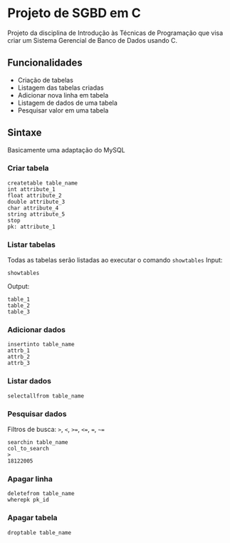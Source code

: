 # Projeto de SGBD em C
Projeto da disciplina de Introdução às Técnicas de Programação que visa criar um Sistema Gerencial de Banco de Dados usando C.

## Funcionalidades
* Criação de tabelas
* Listagem das tabelas criadas
* Adicionar nova linha em tabela
* Listagem de dados de uma tabela
* Pesquisar valor em uma tabela

## Sintaxe
Basicamente uma adaptação do MySQL

### Criar tabela
```
createtable table_name
int attribute_1
float attribute_2
double attribute_3
char attribute_4
string attribute_5
stop
pk: attribute_1
```

### Listar tabelas
Todas as tabelas serão listadas ao executar o comando `showtables`
Input:
```
showtables
```
Output:
```
table_1
table_2
table_3
```

### Adicionar dados
```
insertinto table_name
attrb_1 
attrb_2
attrb_3
```

### Listar dados
```
selectallfrom table_name
```

### Pesquisar dados
Filtros de busca: `>`, `<`, `>=`, `<=`, `=`, `~=`
```
searchin table_name
col_to_search
>
18122005
```

### Apagar linha
```
deletefrom table_name
wherepk pk_id
```

### Apagar tabela
```
droptable table_name
```
